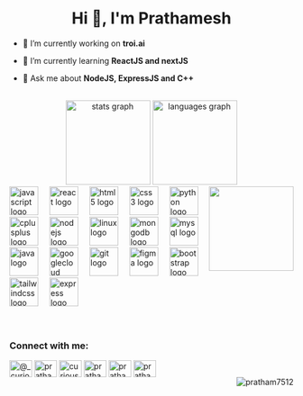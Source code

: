 <h1 align="center">Hi 👋, I'm Prathamesh</h1>


- 🔭 I’m currently working on **troi.ai**

- 🌱 I’m currently learning **ReactJS and nextJS**

- 💬 Ask me about **NodeJS, ExpressJS and C++**

<br>

<div align="center">
  <img src="https://github-readme-stats.vercel.app/api?username=pratham7512&hide_title=false&hide_rank=false&show_icons=true&include_all_commits=true&count_private=true&disable_animations=false&theme=dark&locale=en&hide_border=false&custom_title=Github%20Stats" height="150" alt="stats graph"  />
  <img src="https://github-readme-stats.vercel.app/api/top-langs?username=pratham7512&locale=en&hide_title=false&layout=compact&card_width=320&langs_count=5&theme=dark&hide_border=false&custom_title=Languages" height="150" alt="languages graph"  />
</div>


<img align="right" height="150" src="https://64.media.tumblr.com/d6bf8a8fa5a1f26fb07dd30beacb45dc/tumblr_pnuuztqgu71vz5npso1_540.gif"  />



<div align="left">
  <img src="https://cdn.jsdelivr.net/gh/devicons/devicon/icons/javascript/javascript-original.svg" height="51" alt="javascript logo"  />
  <img width="12" />
  <img src="https://cdn.jsdelivr.net/gh/devicons/devicon/icons/react/react-original.svg" height="51" alt="react logo"  />
  <img width="12" />
  <img src="https://cdn.jsdelivr.net/gh/devicons/devicon/icons/html5/html5-original.svg" height="51" alt="html5 logo"  />
  <img width="12" />
  <img src="https://cdn.jsdelivr.net/gh/devicons/devicon/icons/css3/css3-original.svg" height="51" alt="css3 logo"  />
  <img width="12" />
  <img src="https://cdn.jsdelivr.net/gh/devicons/devicon/icons/python/python-original.svg" height="51" alt="python logo"  />
  <img width="12" />
  <img src="https://cdn.jsdelivr.net/gh/devicons/devicon/icons/cplusplus/cplusplus-original.svg" height="51" alt="cplusplus logo"  />
  <img width="12" />
  <img src="https://cdn.jsdelivr.net/gh/devicons/devicon/icons/nodejs/nodejs-original.svg" height="51" alt="nodejs logo"  />
  <img width="12" />
  <img src="https://cdn.jsdelivr.net/gh/devicons/devicon/icons/linux/linux-original.svg" height="51" alt="linux logo"  />
  <img width="12" />
  <img src="https://cdn.jsdelivr.net/gh/devicons/devicon/icons/mongodb/mongodb-original.svg" height="51" alt="mongodb logo"  />
  <img width="12" />
  <img src="https://cdn.jsdelivr.net/gh/devicons/devicon/icons/mysql/mysql-original.svg" height="51" alt="mysql logo"  />
  <img width="12" />
  <img src="https://cdn.jsdelivr.net/gh/devicons/devicon/icons/java/java-original.svg" height="51" alt="java logo"  />
  <img width="12" />
  <img src="https://cdn.jsdelivr.net/gh/devicons/devicon/icons/googlecloud/googlecloud-original.svg" height="51" alt="googlecloud logo"  />
  <img width="12" />
  <img src="https://cdn.jsdelivr.net/gh/devicons/devicon/icons/git/git-original.svg" height="51" alt="git logo"  />
  <img width="12" />
  <img src="https://cdn.jsdelivr.net/gh/devicons/devicon/icons/figma/figma-original.svg" height="51" alt="figma logo"  />
  <img width="12" />
  <img src="https://cdn.jsdelivr.net/gh/devicons/devicon/icons/bootstrap/bootstrap-original.svg" height="51" alt="bootstrap logo"  />
  <img width="12" />
  <img src="https://www.vectorlogo.zone/logos/tailwindcss/tailwindcss-icon.svg" height="51" alt="tailwindcss logo"  />
  <img width="12" />
  <img src="https://cdn.jsdelivr.net/gh/devicons/devicon/icons/express/express-original.svg" height="51" alt="express logo"  />
</div>
<br>
<br>
<h3 align="left">Connect with me:</h3>
<div align="left">
<a href="https://twitter.com/@_curious09_" target="blank"><img align="center" src="https://raw.githubusercontent.com/rahuldkjain/github-profile-readme-generator/master/src/images/icons/Social/twitter.svg" alt="@_curious09_" height="30" width="40" /></a>
<a href="https://linkedin.com/in/prathamesh-desai-342594229" target="blank"><img align="center" src="https://raw.githubusercontent.com/rahuldkjain/github-profile-readme-generator/master/src/images/icons/Social/linked-in-alt.svg" alt="prathamesh-desai-342594229" height="30" width="40" /></a>
<a href="https://instagram.com/curious.js" target="blank"><img align="center" src="https://raw.githubusercontent.com/rahuldkjain/github-profile-readme-generator/master/src/images/icons/Social/instagram.svg" alt="curious.js" height="30" width="40" /></a>
<a href="https://www.codechef.com/users/prathamesh78" target="blank"><img align="center" src="https://cdn.jsdelivr.net/npm/simple-icons@3.1.0/icons/codechef.svg" alt="prathamesh78" height="30" width="40" /></a>
<a href="https://www.hackerrank.com/prathameshdesai6" target="blank"><img align="center" src="https://raw.githubusercontent.com/rahuldkjain/github-profile-readme-generator/master/src/images/icons/Social/hackerrank.svg" alt="prathameshdesai6" height="30" width="40" /></a>
<a href="https://www.leetcode.com/prathameshdesai679" target="blank"><img align="center" src="https://raw.githubusercontent.com/rahuldkjain/github-profile-readme-generator/master/src/images/icons/Social/leet-code.svg" alt="prathameshdesai679" height="30" width="40" /></a>
</div>

<img align="right" src="https://komarev.com/ghpvc/?username=pratham7512&label=Profile%20views&color=0e75b6&style=flat" alt="pratham7512" />
